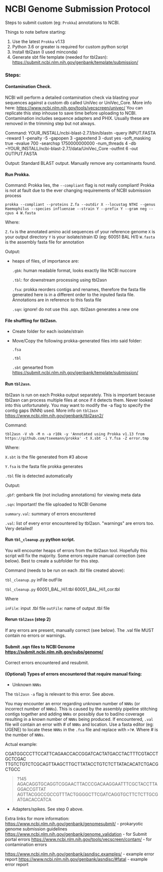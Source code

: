 # NCBI Genome Submission Protocol

Steps to submit custom (eg: `Prokka`) annotations to NCBI.

Things to note before starting:

1. Use the latest `Prokka` v1.13
2. Python 3.6 or greater is required for custom python script
3. Install tbl2asn (I used minconda)
4. Generate sbt file template (needed for tbl2asn): https://submit.ncbi.nlm.nih.gov/genbank/template/submission/

### Steps:

#### Contamination Check.

NCBI will perform a detailed contamination check via blasting your sequences against a custom db called UniVec or UniVec_Core. More info here: https://www.ncbi.nlm.nih.gov/tools/vecscreen/univec/ 
You can replicate this step inhouse to save time before uploading to NCBI. Contamination includes sequence adapters and PHIX. Usually these are removed in the trimming step but not always.  

Command:
    YOUR_INSTALL/ncbi-blast-2.7.1/bin/blastn -query INPUT.FASTA  -reward 1 -penalty -5 -gapopen 3 -gapextend 3 -dust yes -soft_masking true -evalue 700 -searchsp 1750000000000 -num_threads 4 -db ~YOUR_INSTALL/ncbi-blast-2.7.1/data/UniVec_Core -outfmt 6 -out OUTPUT.FASTA

Output:
Standard BLAST output. Manually remove any contaminants found.

#### Run Prokka.

Command:
Prokka lies, the `--compliant` flag is not really compliant! Prokka is not at fault due to the ever changing requirements of NCBI submission process

    prokka --compliant --proteins Z.fa --outdir X --locustag NTHI --genus Haemophilus --species influenzae --strain Y --prefix Y --gram neg --cpus 4 W.fasta

Where:

  `Z.fa` is the annotated amino acid sequences of your reference genome
  `X` is your output directory
  `Y` is your isolate/strain ID (eg: 60051 BAL Hi1)
  `W.fasta` is the assembly fasta file for annotation

Output:

  * heaps of files, of importance are:
  
    `.gbk`: human readable format, looks exactly like NCBI nuccore
    
    `.tbl`: for downstream processing using tbl2asn 
    
    `.fsa`: prokka reorders contigs and renames, therefore the fasta file generated here is in a different order to the inputed fasta file. Annotations are in reference to this fasta file
    
    `.sqn`: ignore! do not use this .sqn. tbl2asn generates a new one

#### File shuffling for tbl2asn.

  * Create folder for each isolate/strain
  * Move/Copy the following prokka-generated files into said folder: 
  
    `.fsa`
    
    `.tbl` 
    
    `.sbt` genearted from https://submit.ncbi.nlm.nih.gov/genbank/template/submission/

#### Run `tbl2asn`. 

tbl2asn is run on each Prokka output separately. This is important because tbl2asn can process multiple files at once if it detects them. Never looked into this unfortunately. You may want to modify the -a flag to specify the contig gaps (NNN) used. 
More info on `tbl2asn` https://www.ncbi.nlm.nih.gov/genbank/tbl2asn2/

Command:

    tbl2asn -V vb -M n -a r10k -y 'Annotated using Prokka v1.13 from https://github.com/tseemann/prokka' -t X.sbt -i Y.fsa -Z error.tmp

Where: 

  `X.sbt` is the file generated from #3 above
  
  `Y.fsa` is the fasta file prokka generates
  
  `.tbl` file is detected automatically

Output:

  `.gbf`: genbank file (not including annotations) for viewing meta data
  
  `.sqn`: Important! the file uploaded to NCBI Genome
  
  `summary.val`: summary of errors encountered 
  
  `.val`: list of every error encountered by tbl2asn. "warnings" are errors too. Very detailed!

#### Run `tbl_cleanup.py` python script.

You will encounter heaps of errors from the tbl2asn tool. Hopefully this script will fix the majority. Some errors require manual correction (see below). Best to create a subfolder for this step.

Command (needs to be run on each .tbl file created above):

  `tbl_cleanup.py` inFile outFile
    
  `tbl_cleanup.py` 60051_BAL_Hi1.tbl 60051_BAL_Hi1_cor.tbl 

Where

  `inFile`: input .tbl file 
  `outFile`: name of output .tbl file

#### Rerun `tbl2asn` (step 2)

If any errors are present, manually correct (see below). The .val file MUST contain no errors or warnings. 

#### Submit .sqn files to NCBI Genome https://submit.ncbi.nlm.nih.gov/subs/genome/

Correct errors encountered and resubmit.

#### (Optional) Types of errors encountered that require manual fixing:		

* Unknown `NNNs`

The `tbl2asn` `-a` flag is relevant to this error. See above.

You may encounter an error regarding unknown number of `NNNs` (or incorrect number of `NNNs`). This is caused by the assembly pipeline stitching contigs together and adding `NNNs` or possibly due to bad/no coverage resulting in a known number of `NNNs` being produced. If encountered, `.val` file will contain an error with # of `NNNs` and location. Use a fasta editor (eg: UGENE) to locate these `NNNs` in the `.fsa` file and replace with `>?#`. Where # is the number of `NNNs`. 

Actual example:

  CGATGGCCCTTCCATTCAGAACCACCGGATCACTATGACCTACTTTCGTACCTGCTCGAC
  TTGTCTGTCTCGCAGTTAAGCTTGCTTATACCTGTCTCTTATACACATCTGACGCTGCC
  >?145
  AGACAGGTGCAGGTCGGAACTTACCCGACAAGGAATTTCGCTACCTTAGGACCGTTAT
  AGTTACGGCCGCCGTTTACTGGGGCTTCGATCAGGTGCTTCTCTTGCGATGACACCATCA

* Adapters/spikes. See step 0 above. 

Extra links for more information:
https://www.ncbi.nlm.nih.gov/genbank/genomesubmit/ - prokaryotic genome submission guidelines
https://www.ncbi.nlm.nih.gov/genbank/genome_validation - for Submit portal errors
https://www.ncbi.nlm.nih.gov/tools/vecscreen/contam/ - for contamination errors

https://www.ncbi.nlm.nih.gov/genbank/asndisc.examples/ - example error report
https://www.ncbi.nlm.nih.gov/genbank/asndisc/#fatal - example error report

